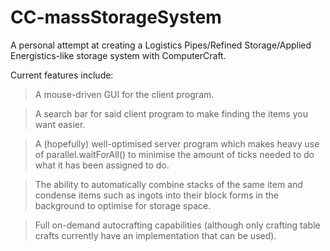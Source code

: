 # CC-massStorageSystem
A personal attempt at creating a Logistics Pipes/Refined Storage/Applied Energistics-like storage system with ComputerCraft.

Current features include:
>A mouse-driven GUI for the client program.

>A search bar for said client program to make finding the items you want easier.

>A (hopefully) well-optimised server program which makes heavy use of parallel.waitForAll() to minimise the amount of ticks needed to do what it has been assigned to do.

>The ability to automatically combine stacks of the same item and condense items such as ingots into their block forms in the background to optimise for storage space.

>Full on-demand autocrafting capabilities (although only crafting table crafts currently have an implementation that can be used).
